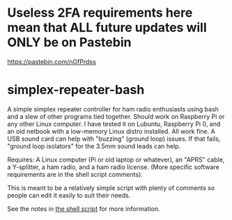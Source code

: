 # Useless 2FA requirements here mean that ALL future updates will ONLY be on Pastebin
https://pastebin.com/nGfPrdss


# simplex-repeater-bash
A simple simplex repeater controller for ham radio enthusiasts using bash and a slew of other programs tied together. Should work on Raspberry Pi or any other Linux computer. I have tested it on Lubuntu, Raspberry Pi 0, and an old netbook with a low-memory Linux distro installed. All work fine. A USB sound card can help with "buzzing" (ground loop) issues. If that fails, "ground loop isolators" for the 3.5mm sound leads can help.

Requires: A Linux computer (Pi or old laptop or whatever), an "APRS" cable, a Y-splitter, a ham radio, and a ham radio license. (More specific software requirements are in the shell script comments).

This is meant to be a relatively simple script with plenty of comments so people can edit it easily to suit their needs.

See the notes in [the shell script](https://github.com/howtophil/simplex-repeater-bash/blob/master/simplex.sh) for more information.
